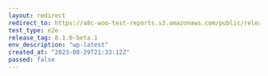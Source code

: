 ```yaml
---
layout: redirect
redirect_to: https://a8c-woo-test-reports.s3.amazonaws.com/public/release/8.1.0-beta.1/wp-latest/e2e/index.html
test_type: e2e
release_tag: 8.1.0-beta.1
env_description: "wp-latest"
created_at: "2023-08-29T21:33:12Z"
passed: false
---
```


